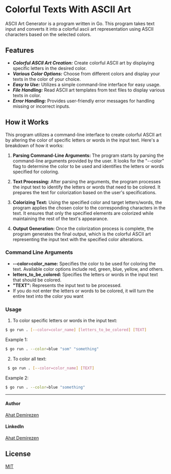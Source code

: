 # Colorful Texts With ASCII Art
ASCII Art Generator is a program written in Go. This program takes text input and converts it into a colorful ascii art representation using ASCII characters based on the selected colors. 

## Features

- ***Colorful ASCII Art Creation:*** Create colorful ASCII art by displaying specific letters in the desired color.
- ***Various Color Options:*** Choose from different colors and display your texts in the color of your choice.
- ***Easy to Use:*** Utilizes a simple command-line interface for easy usage.
- ***File Handling:*** Read ASCII art templates from text files to display various texts in color.
- ***Error Handling:*** Provides user-friendly error messages for handling missing or incorrect inputs.

## How it Works

This program utilizes a command-line interface to create colorful ASCII art by altering the color of specific letters or words in the input text. Here's a breakdown of how it works:

1. **Parsing Command-Line Arguments:** The program starts by parsing the command-line arguments provided by the user. It looks for the "--color" flag to determine the color to be used and identifies the letters or words specified for coloring.

2. **Text Processing:** After parsing the arguments, the program processes the input text to identify the letters or words that need to be colored. It prepares the text for colorization based on the user's specifications.

3. **Colorizing Text:** Using the specified color and target letters/words, the program applies the chosen color to the corresponding characters in the text. It ensures that only the specified elements are colorized while maintaining the rest of the text's appearance.

4. **Output Generation:** Once the colorization process is complete, the program generates the final output, which is the colorful ASCII art representing the input text with the specified color alterations.

### Command Line Arguments

- **--color=color_name:** Specifies the color to be used for coloring the text. Available color options include red, green, blue, yellow, and others.
- **letters_to_be_colored:** Specifies the letters or words in the input text that should be colored.
- **"TEXT":** Represents the input text to be processed.
-  If you do not enter the letters or words to be colored, it will turn the entire text into the color you want

### Usage 

1. To color specific letters or words in the input text:
```bash
$ go run . [--color=color_name] [letters_to_be_colored] [TEXT]
```
Example 1:
```bash
$ go run . --color=blue "som" "something"
```
2. To color all text:
```bash
 $ go run . [--color=color_name] [TEXT]
```
Example 2:
```bash
$ go run . --color=blue "something"
```
---

#### Author
[Ahat Demirezen](https://github.com/ahatdemirezen)

#### LinkedIn
[Ahat Demirezen](https://www.linkedin.com/in/ahat-demirezen-8bb5262a9/)
 ## License
 [MIT](https://choosealicense.com/licenses/mit/)
